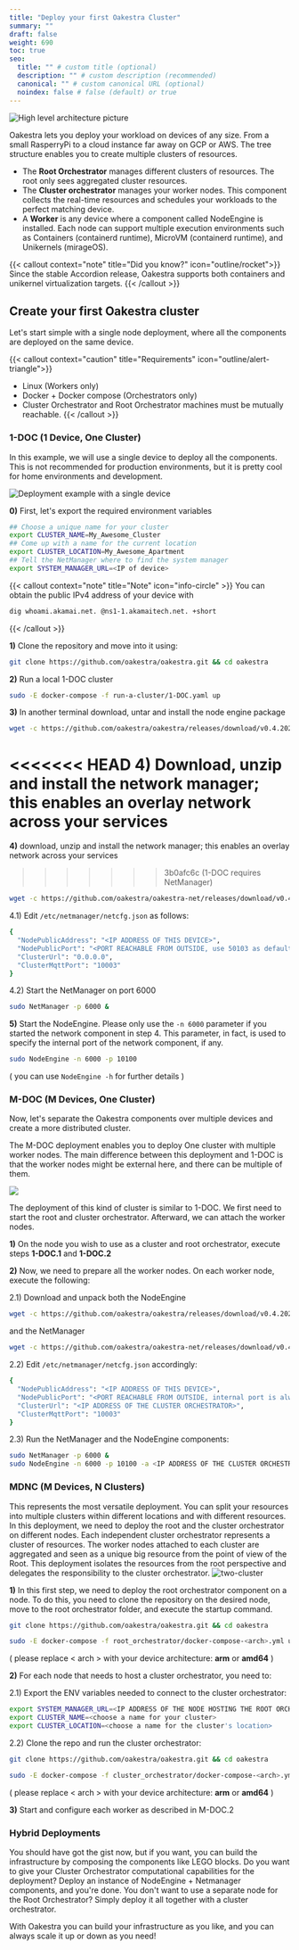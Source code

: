 ```yaml
---
title: "Deploy your first Oakestra Cluster"
summary: ""
draft: false
weight: 690
toc: true
seo:
  title: "" # custom title (optional)
  description: "" # custom description (recommended)
  canonical: "" # custom canonical URL (optional)
  noindex: false # false (default) or true
---
```


![High level architecture picture](highLevelArch.png)

Oakestra lets you deploy your workload on devices of any size. From a small RasperryPi to a cloud instance far away on GCP or AWS. The tree structure enables you to create multiple clusters of resources.

* The **Root Orchestrator** manages different clusters of resources. The root only sees aggregated cluster resources.
* The **Cluster orchestrator** manages your worker nodes. This component collects the real-time resources and schedules your workloads to the perfect matching device.
* A **Worker** is any device where a component called NodeEngine is installed. Each node can support multiple execution environments such as Containers (containerd runtime), MicroVM (containerd runtime), and Unikernels (mirageOS).

{{< callout context="note" title="Did you know?" icon="outline/rocket">}} Since the stable Accordion release, Oakestra supports both containers and unikernel virtualization targets. {{< /callout >}}

## Create your first Oakestra cluster

Let's start simple with a single node deployment, where all the components are deployed on the same device.

{{< callout context="caution" title="Requirements" icon="outline/alert-triangle">}}
- Linux (Workers only)
- Docker + Docker compose (Orchestrators only)
- Cluster Orchestrator and Root Orchestrator machines must be mutually reachable.
{{< /callout >}}

### 1-DOC (1 Device, One Cluster)

In this example, we will use a single device to deploy all the components. This is not recommended for production environments, but it is pretty cool for home environments and development.

![Deployment example with a single device](SingleNodeExample.png)

**0)** First, let's export the required environment variables

```bash
## Choose a unique name for your cluster
export CLUSTER_NAME=My_Awesome_Cluster
## Come up with a name for the current location
export CLUSTER_LOCATION=My_Awesome_Apartment
## Tell the NetManager where to find the system manager
export SYSTEM_MANAGER_URL=<IP of device>
```

{{< callout context="note" title="Note" icon="info-circle" >}}
You can obtain the public IPv4 address of your device with

```bash
dig whoami.akamai.net. @ns1-1.akamaitech.net. +short
```

{{< /callout >}}

**1)** Clone the repository and move into it using:

```bash
git clone https://github.com/oakestra/oakestra.git && cd oakestra
```

**2)** Run a local 1-DOC cluster

```bash
sudo -E docker-compose -f run-a-cluster/1-DOC.yaml up
```


**3)** In another terminal download, untar and install the node engine package

```bash
wget -c https://github.com/oakestra/oakestra/releases/download/v0.4.202/NodeEngine_$(dpkg --print-architecture).tar.gz && tar -xzf NodeEngine_$(dpkg --print-architecture).tar.gz && chmod +x install.sh && mv NodeEngine NodeEngine_$(dpkg --print-architecture) && ./install.sh $(dpkg --print-architecture)
```

<<<<<<< HEAD
**4)** Download, unzip and install the network manager; this enables an overlay network across your services
=======
**4)** download, unzip and install the network manager; this enables an overlay network across your services
>>>>>>> 3b0afc6c (1-DOC requires NetManager)

```bash
wget -c https://github.com/oakestra/oakestra-net/releases/download/v0.4.202/NetManager_$(dpkg --print-architecture).tar.gz && tar -xzf NetManager_$(dpkg --print-architecture).tar.gz && chmod +x install.sh && ./install.sh $(dpkg --print-architecture)
```
<!-- ( please replace < arch > with your device architecture: **arm-7** or **amd64** ) -->

4.1) Edit `/etc/netmanager/netcfg.json` as follows:

```bash
{
  "NodePublicAddress": "<IP ADDRESS OF THIS DEVICE>",
  "NodePublicPort": "<PORT REACHABLE FROM OUTSIDE, use 50103 as default>",
  "ClusterUrl": "0.0.0.0",
  "ClusterMqttPort": "10003"
}
```
4.2) Start the NetManager on port 6000

```bash
sudo NetManager -p 6000 &
```

**5)** Start the NodeEngine. Please only use the `-n 6000` parameter if you started the network component in step 4. This parameter, in fact, is used to specify the internal port of the network component, if any.

```bash
sudo NodeEngine -n 6000 -p 10100
```
( you can use `NodeEngine -h` for further details )


### M-DOC (M Devices, One Cluster)

Now, let's separate the Oakestra components over multiple devices and create a more distributed cluster.

The M-DOC deployment enables you to deploy One cluster with multiple worker nodes. The main difference between this deployment and 1-DOC is that the worker nodes might be external here, and there can be multiple of them.

![](1ClusterExample.png)

The deployment of this kind of cluster is similar to 1-DOC. We first need to start the root and cluster orchestrator. Afterward, we can attach the worker nodes.

**1)** On the node you wish to use as a cluster and root orchestrator, execute steps **1-DOC.1** and **1-DOC.2**

**2)** Now, we need to prepare all the worker nodes. On each worker node, execute the following:

2.1) Download and unpack both the NodeEngine

```bash
wget -c https://github.com/oakestra/oakestra/releases/download/v0.4.202/NodeEngine_$(dpkg --print-architecture).tar.gz && tar -xzf NodeEngine_$(dpkg --print-architecture).tar.gz && chmod +x install.sh && mv NodeEngine NodeEngine_$(dpkg --print-architecture) && ./install.sh $(dpkg --print-architecture)
```

and the NetManager

```bash
wget -c https://github.com/oakestra/oakestra-net/releases/download/v0.4.202/NetManager_$(dpkg --print-architecture).tar.gz && tar -xzf NetManager_$(dpkg --print-architecture).tar.gz && chmod +x install.sh && ./install.sh $(dpkg --print-architecture)
```

2.2) Edit `/etc/netmanager/netcfg.json` accordingly:

```bash
{
  "NodePublicAddress": "<IP ADDRESS OF THIS DEVICE>",
  "NodePublicPort": "<PORT REACHABLE FROM OUTSIDE, internal port is always 50103>",
  "ClusterUrl": "<IP ADDRESS OF THE CLUSTER ORCHESTRATOR>",
  "ClusterMqttPort": "10003"
}
```
2.3) Run the NetManager and the NodeEngine components:

```bash
sudo NetManager -p 6000 &
sudo NodeEngine -n 6000 -p 10100 -a <IP ADDRESS OF THE CLUSTER ORCHESTRATOR>
```

### MDNC (M Devices, N Clusters)

This represents the most versatile deployment. You can split your resources into multiple clusters within different locations and with different resources. In this deployment, we need to deploy the root and the cluster orchestrator on different nodes. Each independent cluster orchestrator represents a cluster of resources. The worker nodes attached to each cluster are aggregated and seen as a unique big resource from the point of view of the Root. This deployment isolates the resources from the root perspective and delegates the responsibility to the cluster orchestrator.
![two-cluster](2ClusterExample.png)

**1)** In this first step, we need to deploy the root orchestrator component on a node. To do this, you need to clone the repository on the desired node, move to the root orchestrator folder, and execute the startup command.

```bash
git clone https://github.com/oakestra/oakestra.git && cd oakestra

sudo -E docker-compose -f root_orchestrator/docker-compose-<arch>.yml up
```
( please replace < arch > with your device architecture: **arm** or **amd64** )

**2)** For each node that needs to host a cluster orchestrator, you need to:

2.1) Export the ENV variables needed to connect to the cluster orchestrator:

```bash
export SYSTEM_MANAGER_URL=<IP ADDRESS OF THE NODE HOSTING THE ROOT ORCHESTRATOR>
export CLUSTER_NAME=<choose a name for your cluster>
export CLUSTER_LOCATION=<choose a name for the cluster's location>
```

2.2) Clone the repo and run the cluster orchestrator:

```bash
git clone https://github.com/oakestra/oakestra.git && cd oakestra

sudo -E docker-compose -f cluster_orchestrator/docker-compose-<arch>.yml up
```
( please replace < arch > with your device architecture: **arm** or **amd64** )

**3)** Start and configure each worker as described in M-DOC.2

### Hybrid Deployments

You should have got the gist now, but if you want, you can build the infrastructure by composing the components like LEGO blocks.
Do you want to give your Cluster Orchestrator computational capabilities for the deployment? Deploy an instance of NodeEngine + Netmanager components, and you're done. You don't want to use a separate node for the Root Orchestrator? Simply deploy it all together with a cluster orchestrator.

With Oakestra you can build your infrastructure as you like, and you can always scale it up or down as you need!
